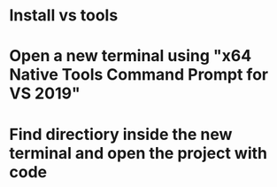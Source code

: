 # Install vs tools

# Open a new terminal using "x64 Native Tools Command Prompt for VS 2019"

# Find directiory inside the new terminal and open the project with code <path>
